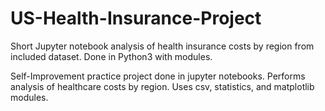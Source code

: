 # US-Health-Insurance-Project
Short Jupyter notebook analysis of health insurance costs by region from included dataset. Done in Python3 with modules.

Self-Improvement practice project done in jupyter notebooks. Performs analysis of healthcare costs by region. Uses csv, statistics, and matplotlib modules. 
